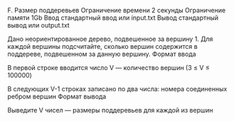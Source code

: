 
F. Размер поддеревьев
Ограничение времени 	2 секунды
Ограничение памяти 	1Gb
Ввод 	стандартный ввод или input.txt
Вывод 	стандартный вывод или output.txt

Дано неориентированное дерево, подвешенное за вершину 1. Для каждой вершины подсчитайте, сколько вершин содержится в поддереве, подвешенном за данную вершину.
Формат ввода

В первой строке вводится число V — количество вершин (3 ≤ V ≤ 100000)

В следующих V-1 строках записано по два числа: номера соединенных ребром вершин
Формат вывода

Выведите V чисел — размеры поддеревьев для каждой из вершин 